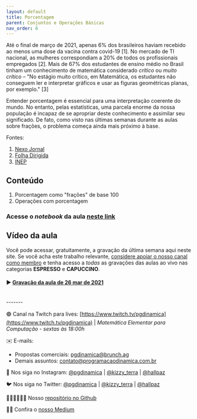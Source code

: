 ```yaml
---
layout: default
title: Porcentagem
parent: Conjuntos e Operações Básicas
nav_order: 6
---
```


Até o final de março de 2021, apenas 6% dos brasileiros haviam recebido ao menos uma dose da vacina contra covid-19 [1]. No mercado de TI nacional, as mulheres correspondiam a 20% de todos os profissionais empregados [2]. Mais de 67% dos estudantes de ensino médio no Brasil tinham um conhecimento de matemática considerado *crítico* ou *muito crítico* – "No estágio muito crítico, em Matemática, os estudantes não conseguem ler e interpretar gráficos e usar as figuras geométricas planas, por exemplo." [3]

Entender porcentagem é essencial para uma interpretação coerente do mundo. No entanto, pelas estatísticas, uma parcela enorme da nossa população é incapaz de se apropriar deste conhecimento e assimilar seu significado. De fato, como visto nas últimas semanas durante as aulas sobre frações, o problema começa ainda mais próximo à base.

Fontes:
1. [Nexo Jornal](https://www.nexojornal.com.br/expresso/2021/03/23/A-pressão-sobre-o-governo-no-Brasil-de-3.251-mortos-num-dia)
2. [Folha Dirigida](https://folhadirigida.com.br/mais/noticias/mercado/mulheres-na-tecnologia-como-inclui-las-nesse-mercado)
3. [INEP](http://portal.inep.gov.br/artigo/-/asset_publisher/B4AQV9zFY7Bv/content/no-ensino-medio-67-dos-estudantes-tem-desempenho-critico-em-matematica/21206)

## Conteúdo 

1. Porcentagem como "frações" de base 100
2. Operações com porcentagem

### Acesse o *notebook* da aula <a href="/notebooks/mec006_porcentagem.html" target="_black">neste link</a>

## Vídeo da aula

Você pode acessar, gratuitamente, a gravação da última semana aqui neste site. Se você acha este trabalho relevante, [considere apoiar o nosso canal como membro](https://youtube.com/programacaodinamica/join) e tenha acesso a *todas* as gravações das aulas ao vivo nas categorias **ESPRESSO** e **CAPUCCINO**. 

#### ▶️ [Gravação da aula de 26 mar de 2021](https://youtu.be/yfkWatbh6pg)

<br/>
-------

🟣 Canal na Twitch para lives: [https://www.twitch.tv/pgdinamica](https://www.twitch.tv/pgdinamica) | *Matemática Elementar para Computação - sextas às 18:00h*


✉️ E-mails:
* Propostas comerciais: [pgdinamica@brunch.ag](mailto:pgdinamica@brunch.ag)
* Demais assuntos: [contato@programacaodinamica.com.br](mailto:pgdinamica@brunch.ag)

📸 Nos siga no Instagram: [@pgdinamica](https://instagram.com/pgdinamica) | [@kizzy_terra](https://instagram.com/kizzy_terra) | [@hallpaz](https://instagram.com/hallpaz)

🐦 Nos siga no Twitter: [@pgdinamica](https://twitter.com/pgdinamica) | [@kizzy_terra](https://twitter.com/kizzy_terra) | [@hallpaz](https://twitter.com/hallpaz)

👩🏾‍💻👨🏾‍💻 Nosso [repositório no Github](https://github.com/programacaodinamica)

✍🏾 Confira o [nosso Medium](https://medium.com/programacaodinamica)